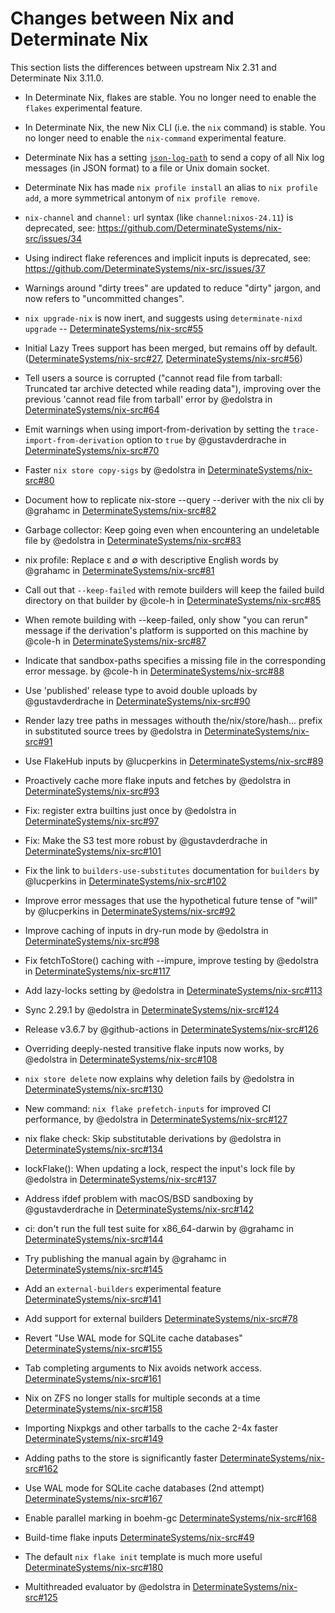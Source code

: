 # Changes between Nix and Determinate Nix

This section lists the differences between upstream Nix 2.31 and Determinate Nix 3.11.0.<!-- differences -->

* In Determinate Nix, flakes are stable. You no longer need to enable the `flakes` experimental feature.

* In Determinate Nix, the new Nix CLI (i.e. the `nix` command) is stable. You no longer need to enable the `nix-command` experimental feature.

* Determinate Nix has a setting [`json-log-path`](@docroot@/command-ref/conf-file.md#conf-json-log-path) to send a copy of all Nix log messages (in JSON format) to a file or Unix domain socket.

* Determinate Nix has made `nix profile install` an alias to `nix profile add`, a more symmetrical antonym of `nix profile remove`.

* `nix-channel` and `channel:` url syntax (like `channel:nixos-24.11`) is deprecated, see: https://github.com/DeterminateSystems/nix-src/issues/34

* Using indirect flake references and implicit inputs is deprecated, see: https://github.com/DeterminateSystems/nix-src/issues/37

* Warnings around "dirty trees" are updated to reduce "dirty" jargon, and now refers to "uncommitted changes".

<!-- Determinate Nix version 3.4.2 -->

<!-- Determinate Nix version 3.5.0 -->

<!-- Determinate Nix version 3.5.1 -->

* `nix upgrade-nix` is now inert, and suggests using `determinate-nixd upgrade` -- [DeterminateSystems/nix-src#55](https://github.com/DeterminateSystems/nix-src/pull/55)

* Initial Lazy Trees support has been merged, but remains off by default. ([DeterminateSystems/nix-src#27](https://github.com/DeterminateSystems/nix-src/pull/27), [DeterminateSystems/nix-src#56](https://github.com/DeterminateSystems/nix-src/pull/56))

<!-- Determinate Nix version 3.5.2 -->

* Tell users a source is corrupted ("cannot read file from tarball: Truncated tar archive detected while reading data"), improving over the previous 'cannot read file from tarball' error by @edolstra in [DeterminateSystems/nix-src#64](https://github.com/DeterminateSystems/nix-src/pull/64)
<!-- Determinate Nix version 3.6.0 -->

* Emit warnings when using import-from-derivation by setting the `trace-import-from-derivation` option to `true` by @gustavderdrache in [DeterminateSystems/nix-src#70](https://github.com/DeterminateSystems/nix-src/pull/70)
<!-- Determinate Nix version 3.6.1 -->

<!-- Determinate Nix version 3.6.2 -->

* Faster `nix store copy-sigs` by @edolstra in [DeterminateSystems/nix-src#80](https://github.com/DeterminateSystems/nix-src/pull/80)

* Document how to replicate nix-store --query --deriver with the nix cli by @grahamc in [DeterminateSystems/nix-src#82](https://github.com/DeterminateSystems/nix-src/pull/82)

* Garbage collector: Keep going even when encountering an undeletable file by @edolstra in [DeterminateSystems/nix-src#83](https://github.com/DeterminateSystems/nix-src/pull/83)

* nix profile: Replace ε and ∅ with descriptive English words by @grahamc in [DeterminateSystems/nix-src#81](https://github.com/DeterminateSystems/nix-src/pull/81)

* Call out that `--keep-failed` with remote builders will keep the failed build directory on that builder by @cole-h in [DeterminateSystems/nix-src#85](https://github.com/DeterminateSystems/nix-src/pull/85)
<!-- Determinate Nix version 3.6.3 revoked -->

<!-- Determinate Nix version 3.6.4 revoked -->

<!-- Determinate Nix version 3.6.5 -->

* When remote building with --keep-failed, only show "you can rerun" message if the derivation's platform is supported on this machine by @cole-h in [DeterminateSystems/nix-src#87](https://github.com/DeterminateSystems/nix-src/pull/87)

* Indicate that sandbox-paths specifies a missing file in the corresponding error message. by @cole-h in [DeterminateSystems/nix-src#88](https://github.com/DeterminateSystems/nix-src/pull/88)

* Use 'published' release type to avoid double uploads by @gustavderdrache in [DeterminateSystems/nix-src#90](https://github.com/DeterminateSystems/nix-src/pull/90)

* Render lazy tree paths in messages withouth the/nix/store/hash... prefix in substituted source trees by @edolstra in [DeterminateSystems/nix-src#91](https://github.com/DeterminateSystems/nix-src/pull/91)

* Use FlakeHub inputs by @lucperkins in [DeterminateSystems/nix-src#89](https://github.com/DeterminateSystems/nix-src/pull/89)

* Proactively cache more flake inputs and fetches by @edolstra in [DeterminateSystems/nix-src#93](https://github.com/DeterminateSystems/nix-src/pull/93)

* Fix: register extra builtins just once by @edolstra in [DeterminateSystems/nix-src#97](https://github.com/DeterminateSystems/nix-src/pull/97)

* Fix: Make the S3 test more robust by @gustavderdrache in [DeterminateSystems/nix-src#101](https://github.com/DeterminateSystems/nix-src/pull/101)

* Fix the link to `builders-use-substitutes` documentation for `builders` by @lucperkins in [DeterminateSystems/nix-src#102](https://github.com/DeterminateSystems/nix-src/pull/102)

* Improve error messages that use the hypothetical future tense of "will" by @lucperkins in [DeterminateSystems/nix-src#92](https://github.com/DeterminateSystems/nix-src/pull/92)

* Improve caching of inputs in dry-run mode by @edolstra in [DeterminateSystems/nix-src#98](https://github.com/DeterminateSystems/nix-src/pull/98)

<!-- Determinate Nix version 3.6.6 -->

<!-- Determinate Nix version 3.6.7 -->

<!-- Determinate Nix version 3.6.8 -->

* Fix fetchToStore() caching with --impure, improve testing by @edolstra in [DeterminateSystems/nix-src#117](https://github.com/DeterminateSystems/nix-src/pull/117)

* Add lazy-locks setting by @edolstra in [DeterminateSystems/nix-src#113](https://github.com/DeterminateSystems/nix-src/pull/113)

* Sync 2.29.1 by @edolstra in [DeterminateSystems/nix-src#124](https://github.com/DeterminateSystems/nix-src/pull/124)

* Release v3.6.7 by @github-actions in [DeterminateSystems/nix-src#126](https://github.com/DeterminateSystems/nix-src/pull/126)

<!-- Determinate Nix version 3.7.0 -->

* Overriding deeply-nested transitive flake inputs now works, by @edolstra in [DeterminateSystems/nix-src#108](https://github.com/DeterminateSystems/nix-src/pull/108)

* `nix store delete` now explains why deletion fails by @edolstra in [DeterminateSystems/nix-src#130](https://github.com/DeterminateSystems/nix-src/pull/130)

* New command: `nix flake prefetch-inputs` for improved CI performance, by @edolstra in [DeterminateSystems/nix-src#127](https://github.com/DeterminateSystems/nix-src/pull/127)

<!-- Determinate Nix version 3.8.0 -->

* nix flake check: Skip substitutable derivations by @edolstra in [DeterminateSystems/nix-src#134](https://github.com/DeterminateSystems/nix-src/pull/134)

* lockFlake(): When updating a lock, respect the input's lock file by @edolstra in [DeterminateSystems/nix-src#137](https://github.com/DeterminateSystems/nix-src/pull/137)

<!-- Determinate Nix version 3.8.1 -->

* Address ifdef problem with macOS/BSD sandboxing by @gustavderdrache in [DeterminateSystems/nix-src#142](https://github.com/DeterminateSystems/nix-src/pull/142)

<!-- Determinate Nix version 3.8.2 -->

* ci: don't run the full test suite for x86_64-darwin by @grahamc in [DeterminateSystems/nix-src#144](https://github.com/DeterminateSystems/nix-src/pull/144)

* Try publishing the manual again by @grahamc in [DeterminateSystems/nix-src#145](https://github.com/DeterminateSystems/nix-src/pull/145)

<!-- Determinate Nix version 3.8.3 -->

* Add an `external-builders` experimental feature [DeterminateSystems/nix-src#141](https://github.com/DeterminateSystems/nix-src/pull/141)

* Add support for external builders [DeterminateSystems/nix-src#78](https://github.com/DeterminateSystems/nix-src/pull/78)

<!-- Determinate Nix version 3.8.4 -->

* Revert "Use WAL mode for SQLite cache databases" [DeterminateSystems/nix-src#155](https://github.com/DeterminateSystems/nix-src/pull/155)

<!-- Determinate Nix version 3.8.5 -->

* Tab completing arguments to Nix avoids network access. [DeterminateSystems/nix-src#161](https://github.com/DeterminateSystems/nix-src/pull/161)

* Nix on ZFS no longer stalls for multiple seconds at a time [DeterminateSystems/nix-src#158](https://github.com/DeterminateSystems/nix-src/pull/158)

* Importing Nixpkgs and other tarballs to the cache 2-4x faster [DeterminateSystems/nix-src#149](https://github.com/DeterminateSystems/nix-src/pull/149)

* Adding paths to the store is significantly faster [DeterminateSystems/nix-src#162](https://github.com/DeterminateSystems/nix-src/pull/162)

<!-- Determinate Nix version 3.8.6 -->

* Use WAL mode for SQLite cache databases (2nd attempt) [DeterminateSystems/nix-src#167](https://github.com/DeterminateSystems/nix-src/pull/167)

* Enable parallel marking in boehm-gc [DeterminateSystems/nix-src#168](https://github.com/DeterminateSystems/nix-src/pull/168)

<!-- Determinate Nix version 3.9.0 -->

* Build-time flake inputs [DeterminateSystems/nix-src#49](https://github.com/DeterminateSystems/nix-src/pull/49)

<!-- Determinate Nix version 3.9.1 -->

* The default `nix flake init` template is much more useful [DeterminateSystems/nix-src#180](https://github.com/DeterminateSystems/nix-src/pull/180)

<!-- Determinate Nix version 3.10.0 -->

<!-- Determinate Nix version 3.10.1 -->


<!-- Determinate Nix version 3.11.0 -->

* Multithreaded evaluator by @edolstra in [DeterminateSystems/nix-src#125](https://github.com/DeterminateSystems/nix-src/pull/125)
